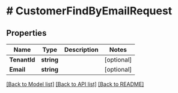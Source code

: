 # # CustomerFindByEmailRequest


## Properties 


Name | Type | Description | Notes
------------ | ------------- | ------------- | -------------
**TenantId**| **string** |   | [optional]
**Email**| **string** |   | [optional]


[[Back to Model list]](../../README.md#models) [[Back to API list]](../../README.md#endpoints) [[Back to README]](../../README.md)

